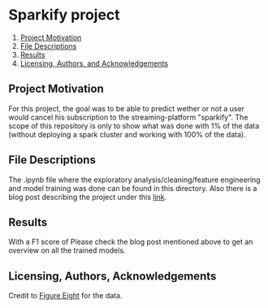# Sparkify project

1. [Project Motivation](#motivation)
2. [File Descriptions](#files)
3. [Results](#results)
4. [Licensing, Authors, and Acknowledgements](#licensing)




## Project Motivation<a name="motivation"></a>

For this project, the goal was to be able to predict wether or not a user would cancel his subscription to the streaming-platform "sparkify". The scope of this repository is only to show what was done with 1% of the data (without deploying a spark cluster and working with 100% of the data).


## File Descriptions <a name="files"></a>

The .ipynb file where the exploratory analysis/cleaning/feature engineering and model training was done can be found in this directory.
Also there is a blog post describing the project under this [link](https://medium.com/@boerdolf/should-i-stay-or-should-i-go-3acbd49b29c8).

## Results<a name="results"></a>

With a F1 score of 
Please check the blog post mentioned above to get an overview on all the trained models.

## Licensing, Authors, Acknowledgements<a name="licensing"></a>

Credit to [Figure Eight](https://www.figure-eight.com/) for the data. 
